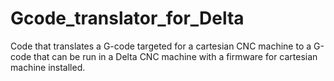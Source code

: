# Gcode_translator_for_Delta
Code that translates a G-code targeted for a cartesian CNC machine to a G-code that can be run in a Delta CNC machine with a firmware for cartesian machine installed.
